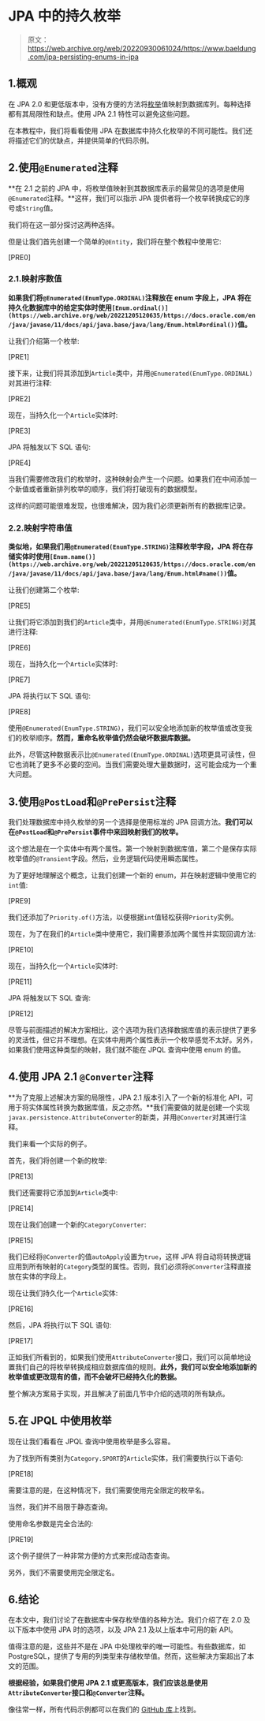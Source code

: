 # JPA 中的持久枚举

> 原文：<https://web.archive.org/web/20220930061024/https://www.baeldung.com/jpa-persisting-enums-in-jpa>

## 1.概观

在 JPA 2.0 和更低版本中，没有方便的方法将[枚举](/web/20221205120635/https://www.baeldung.com/a-guide-to-java-enums)值映射到数据库列。每种选择都有其局限性和缺点。使用 JPA 2.1 特性可以避免这些问题。

在本教程中，我们将看看使用 JPA 在数据库中持久化枚举的不同可能性。我们还将描述它们的优缺点，并提供简单的代码示例。

## 2.使用`@Enumerated`注释

**在 2.1 之前的 JPA 中，将枚举值映射到其数据库表示的最常见的选项是使用`@Enumerated`注释。**这样，我们可以指示 JPA 提供者将一个枚举转换成它的序号或`String`值。

我们将在这一部分探讨这两种选择。

但是让我们首先创建一个简单的`@Entity`，我们将在整个教程中使用它:

[PRE0]

### 2.1.映射序数值

**如果我们将`@Enumerated(EnumType.ORDINAL)`注释放在 enum 字段上，JPA 将在持久化数据库中的给定实体时使用`[Enum.ordinal()](https://web.archive.org/web/20221205120635/https://docs.oracle.com/en/java/javase/11/docs/api/java.base/java/lang/Enum.html#ordinal())`值。**

让我们介绍第一个枚举:

[PRE1]

接下来，让我们将其添加到`Article`类中，并用`@Enumerated(EnumType.ORDINAL)`对其进行注释:

[PRE2]

现在，当持久化一个`Article`实体时:

[PRE3]

JPA 将触发以下 SQL 语句:

[PRE4]

当我们需要修改我们的枚举时，这种映射会产生一个问题。如果我们在中间添加一个新值或者重新排列枚举的顺序，我们将打破现有的数据模型。

这样的问题可能很难发现，也很难解决，因为我们必须更新所有的数据库记录。

### 2.2.映射字符串值

**类似地，如果我们用`@Enumerated(EnumType.STRING)`注释枚举字段，JPA 将在存储实体时使用`[Enum.name()](https://web.archive.org/web/20221205120635/https://docs.oracle.com/en/java/javase/11/docs/api/java.base/java/lang/Enum.html#name())`值。**

让我们创建第二个枚举:

[PRE5]

让我们将它添加到我们的`Article`类中，并用`@Enumerated(EnumType.STRING)`对其进行注释:

[PRE6]

现在，当持久化一个`Article`实体时:

[PRE7]

JPA 将执行以下 SQL 语句:

[PRE8]

使用`@Enumerated(EnumType.STRING)`，我们可以安全地添加新的枚举值或改变我们的枚举顺序。**然而，重命名枚举值仍然会破坏数据库数据。**

此外，尽管这种数据表示比`@Enumerated(EnumType.ORDINAL)`选项更具可读性，但它也消耗了更多不必要的空间。当我们需要处理大量数据时，这可能会成为一个重大问题。

## 3.使用`@PostLoad`和`@PrePersist`注释

我们处理数据库中持久枚举的另一个选择是使用标准的 JPA 回调方法。**我们可以在`@PostLoad`和`@PrePersist`事件中来回映射我们的枚举。**

这个想法是在一个实体中有两个属性。第一个映射到数据库值，第二个是保存实际枚举值的`@Transient`字段。然后，业务逻辑代码使用瞬态属性。

为了更好地理解这个概念，让我们创建一个新的 enum，并在映射逻辑中使用它的`int`值:

[PRE9]

我们还添加了`Priority.of()`方法，以便根据`int`值轻松获得`Priority`实例。

现在，为了在我们的`Article`类中使用它，我们需要添加两个属性并实现回调方法:

[PRE10]

现在，当持久化一个`Article`实体时:

[PRE11]

JPA 将触发以下 SQL 查询:

[PRE12]

尽管与前面描述的解决方案相比，这个选项为我们选择数据库值的表示提供了更多的灵活性，但它并不理想。在实体中用两个属性表示一个枚举感觉不太好。另外，如果我们使用这种类型的映射，我们就不能在 JPQL 查询中使用 enum 的值。

## 4.使用 JPA 2.1 `@Converter`注释

**为了克服上述解决方案的局限性，JPA 2.1 版本引入了一个新的标准化 API，可用于将实体属性转换为数据库值，反之亦然。**我们需要做的就是创建一个实现`javax.persistence.AttributeConverter`的新类，并用`@Converter`对其进行注释。

我们来看一个实际的例子。

首先，我们将创建一个新的枚举:

[PRE13]

我们还需要将它添加到`Article`类中:

[PRE14]

现在让我们创建一个新的`CategoryConverter`:

[PRE15]

我们已经将`@Converter`的值`autoApply`设置为`true`，这样 JPA 将自动将转换逻辑应用到所有映射的`Category`类型的属性。否则，我们必须将`@Converter`注释直接放在实体的字段上。

现在让我们持久化一个`Article`实体:

[PRE16]

然后，JPA 将执行以下 SQL 语句:

[PRE17]

正如我们所看到的，如果我们使用`AttributeConverter`接口，我们可以简单地设置我们自己的将枚举转换成相应数据库值的规则。**此外，我们可以安全地添加新的枚举值或更改现有的值，而不会破坏已经持久化的数据。**

整个解决方案易于实现，并且解决了前面几节中介绍的选项的所有缺点。

## 5.在 JPQL 中使用枚举

现在让我们看看在 JPQL 查询中使用枚举是多么容易。

为了找到所有类别为`Category.SPORT`的`Article`实体，我们需要执行以下语句:

[PRE18]

需要注意的是，在这种情况下，我们需要使用完全限定的枚举名。

当然，我们并不局限于静态查询。

使用命名参数是完全合法的:

[PRE19]

这个例子提供了一种非常方便的方式来形成动态查询。

另外，我们不需要使用完全限定名。

## 6.结论

在本文中，我们讨论了在数据库中保存枚举值的各种方法。我们介绍了在 2.0 及以下版本中使用 JPA 时的选项，以及 JPA 2.1 及以上版本中可用的新 API。

值得注意的是，这些并不是在 JPA 中处理枚举的唯一可能性。有些数据库，如 PostgreSQL，提供了专用的列类型来存储枚举值。然而，这些解决方案超出了本文的范围。

**根据经验，如果我们使用 JPA 2.1 或更高版本，我们应该总是使用`AttributeConverter`接口和`@Converter`注释。**

像往常一样，所有代码示例都可以在我们的 [GitHub 库](https://web.archive.org/web/20221205120635/https://github.com/eugenp/tutorials/tree/master/persistence-modules/java-jpa)上找到。